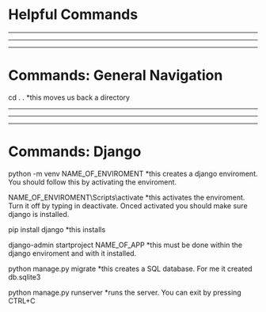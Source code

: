 # Helpful Commands
-------------------
-------------------
-------------------
# Commands: General Navigation
cd . . 
    *this moves us back a directory


--------------------
-------------------
-------------------
# Commands: Django

python -m venv NAME_OF_ENVIROMENT
    *this creates a django enviroment. You should follow this by activating the enviroment.

NAME_OF_ENVIROMENT\Scripts\activate
    *this activates the enviroment. Turn it off by typing in deactivate. Onced activated you should make sure django is installed.

pip install django
    *this installs

django-admin startproject NAME_OF_APP
    *this must be done within the django enviroment and with it installed. 

python manage.py migrate
    *this creates a SQL database. For me it created db.sqlite3

python manage.py runserver
    *runs the server. You can exit by pressing CTRL+C 